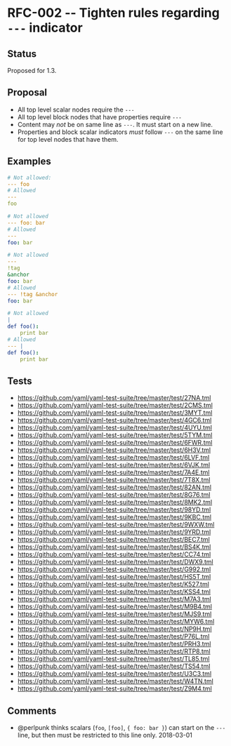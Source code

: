# RFC-002 -- Tighten rules regarding `---` indicator

## Status

Proposed for 1.3.

## Proposal

* All top level scalar nodes require the `---`
* All top level block nodes that have properties require `---`
* Content may *not* be on same line as `---`.
  It must start on a new line.
* Properties and block scalar indicators *must* follow `---` on the same line for top level nodes that have them.

## Examples

```yaml
# Not allowed:
--- foo
# Allowed
---
foo

# Not allowed
--- foo: bar
# Allowed
---
foo: bar

# Not allowed
---
!tag
&anchor
foo: bar
# Allowed
--- !tag &anchor
foo: bar

# Not allowed
|
def foo():
    print bar
# Allowed
--- |
def foo():
    print bar
```

## Tests

* https://github.com/yaml/yaml-test-suite/tree/master/test/27NA.tml
* https://github.com/yaml/yaml-test-suite/tree/master/test/2CMS.tml
* https://github.com/yaml/yaml-test-suite/tree/master/test/3MYT.tml
* https://github.com/yaml/yaml-test-suite/tree/master/test/4GC6.tml
* https://github.com/yaml/yaml-test-suite/tree/master/test/4UYU.tml
* https://github.com/yaml/yaml-test-suite/tree/master/test/5TYM.tml
* https://github.com/yaml/yaml-test-suite/tree/master/test/6FWR.tml
* https://github.com/yaml/yaml-test-suite/tree/master/test/6H3V.tml
* https://github.com/yaml/yaml-test-suite/tree/master/test/6LVF.tml
* https://github.com/yaml/yaml-test-suite/tree/master/test/6VJK.tml
* https://github.com/yaml/yaml-test-suite/tree/master/test/7A4E.tml
* https://github.com/yaml/yaml-test-suite/tree/master/test/7T8X.tml
* https://github.com/yaml/yaml-test-suite/tree/master/test/82AN.tml
* https://github.com/yaml/yaml-test-suite/tree/master/test/8G76.tml
* https://github.com/yaml/yaml-test-suite/tree/master/test/8MK2.tml
* https://github.com/yaml/yaml-test-suite/tree/master/test/98YD.tml
* https://github.com/yaml/yaml-test-suite/tree/master/test/9KBC.tml
* https://github.com/yaml/yaml-test-suite/tree/master/test/9WXW.tml
* https://github.com/yaml/yaml-test-suite/tree/master/test/9YRD.tml
* https://github.com/yaml/yaml-test-suite/tree/master/test/BEC7.tml
* https://github.com/yaml/yaml-test-suite/tree/master/test/BS4K.tml
* https://github.com/yaml/yaml-test-suite/tree/master/test/CC74.tml
* https://github.com/yaml/yaml-test-suite/tree/master/test/DWX9.tml
* https://github.com/yaml/yaml-test-suite/tree/master/test/G992.tml
* https://github.com/yaml/yaml-test-suite/tree/master/test/HS5T.tml
* https://github.com/yaml/yaml-test-suite/tree/master/test/K527.tml
* https://github.com/yaml/yaml-test-suite/tree/master/test/KSS4.tml
* https://github.com/yaml/yaml-test-suite/tree/master/test/M7A3.tml
* https://github.com/yaml/yaml-test-suite/tree/master/test/M9B4.tml
* https://github.com/yaml/yaml-test-suite/tree/master/test/MJS9.tml
* https://github.com/yaml/yaml-test-suite/tree/master/test/MYW6.tml
* https://github.com/yaml/yaml-test-suite/tree/master/test/NP9H.tml
* https://github.com/yaml/yaml-test-suite/tree/master/test/P76L.tml
* https://github.com/yaml/yaml-test-suite/tree/master/test/PRH3.tml
* https://github.com/yaml/yaml-test-suite/tree/master/test/RTP8.tml
* https://github.com/yaml/yaml-test-suite/tree/master/test/TL85.tml
* https://github.com/yaml/yaml-test-suite/tree/master/test/TS54.tml
* https://github.com/yaml/yaml-test-suite/tree/master/test/U3C3.tml
* https://github.com/yaml/yaml-test-suite/tree/master/test/W4TN.tml
* https://github.com/yaml/yaml-test-suite/tree/master/test/Z9M4.tml

## Comments

* @perlpunk thinks scalars (`foo`, `[foo]`, `{ foo: bar }`) can start on the `---` line, but then must be restricted to this line only. 2018-03-01
